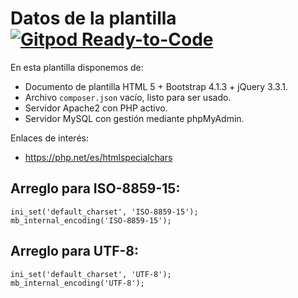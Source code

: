 # Datos de la plantilla [![Gitpod Ready-to-Code](https://img.shields.io/badge/Gitpod-Ready--to--Code-blue?logo=gitpod)](https://gitpod.io/#https://github.com/ojgarciab/yt-juegos-caracteres)

En esta plantilla disponemos de:

* Documento de plantilla HTML 5 + Bootstrap 4.1.3 + jQuery 3.3.1.
* Archivo `composer.json` vacío, listo para ser usado.
* Servidor Apache2 con PHP activo.
* Servidor MySQL con gestión mediante phpMyAdmin.

Enlaces de interés:

* https://php.net/es/htmlspecialchars

## Arreglo para ISO-8859-15:

    ini_set('default_charset', 'ISO-8859-15');
    mb_internal_encoding('ISO-8859-15');

## Arreglo para UTF-8:

    ini_set('default_charset', 'UTF-8');
    mb_internal_encoding('UTF-8');
